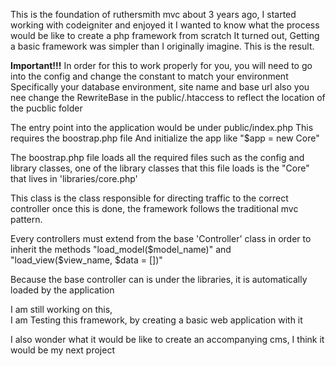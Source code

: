 This is the foundation of ruthersmith mvc
about 3 years ago, I started working with codeigniter and enjoyed it
I wanted to know what the process would be like to create a php framework from scratch
It turned out, Getting a basic framework was simpler than I originally imagine.
This is the result.

<strong>Important!!!</strong>
In order for this to work properly for you,
you will need to go into the config and change the constant to match your environment
Specifically your database environment, site name and base url
also you nee change the RewriteBase in the public/.htaccess to reflect the location of the pucblic folder

The entry point into the application would be under public/index.php
This requires the boostrap.php file
And initialize the app like "$app = new Core"

The boostrap.php file loads all the required files
such as the config and library classes, one of the library classes that this file loads 
is the "Core" that lives in 'libraries/core.php'

This class is the class responsible for directing traffic to the correct controller
once this is done, the framework follows the traditional mvc pattern.

Every controllers must extend from the base 'Controller' class in order to inherit 
the methods "load_model($model_name)" and "load_view($view_name, $data = [])"

Because the base controller can is under the libraries, it is automatically loaded by the application

I am still working on this,  
I am Testing this framework, by creating a basic web application with it

I also wonder what it would be like to create an accompanying cms, I think it would be my next project


